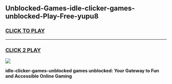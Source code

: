 
## Unblocked-Games-idle-clicker-games-unblocked-Play-Free-yupu8
<h3>
<a href="https://premium76.site?title=idle-clicker-games-unblocked&ref=19M">CLICK TO PLAY</a></h3>
<hr>

<h3>
<a href="https://premium76.site?title=idle-clicker-games-unblocked&ref=19M">CLICK 2 PLAY</a>
  
</h3>

<a href="https://premium76.site?title=idle-clicker-games-unblocked&ref=19M"><img src="https://clearcache.store/games.png"></a>


**idle-clicker-games-unblocked games unblocked: Your Gateway to Fun and Accessible Online Gaming**
